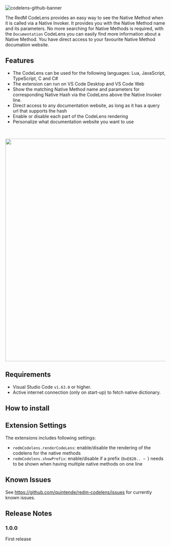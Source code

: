 ![codelens-github-banner](https://user-images.githubusercontent.com/17977249/163669670-1e679bda-c9d4-4a84-b669-d864db9ff09b.png)

The RedM CodeLens provides an easy way to see the Native Method when it is called via a Native Invoker. It provides you with the Native Method name and its parameters. No more searching for Native Methods is required, with the `Documentation` CodeLens you can easily find more information about a Native Method. You have direct access to your favourite Native Method documation website.

## Features

* The CodeLens can be used for the following languages: Lua, JavaScript, TypeScript, C and C#
* The extension can run on VS Code Desktop and VS Code Web
* Show the matching Native Method name and parameters for corresponding Native Hash via the CodeLens above the Native Invoker line.
* Direct access to any documentation website, as long as it has a query url that supports the hash
* Enable or disable each part of the CodeLens rendering 
* Personalize what documentation website you want to use

&nbsp;
<p align="center">
  <img width="700" src="https://user-images.githubusercontent.com/17977249/197844138-e55db930-3e87-4030-b5ab-4030c8980fa3.png">
</p>


## Requirements

* Visual Studio Code `v1.63.0` or higher.
* Active internet connection (only on start-up) to fetch native dictionary.

## How to install

## Extension Settings

The extensions includes following settings:
* `redmCodelens.renderCodeLens`: enable/disable the rendering of the codelens for the native methods
* `redmCodelens.showPrefix`: enable/disable if a prefix (`0xE820.. ~ `) needs to be shown when having multiple native methods on one line

## Known Issues

See https://github.com/quintende/redm-codelens/issues for currently known issues.

## Release Notes

### 1.0.0

First release
